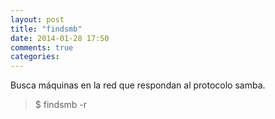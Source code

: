 ```yaml
---
layout: post
title: "findsmb"
date: 2014-01-28 17:50
comments: true
categories: 
---
```

Busca máquinas en la red que respondan al protocolo samba.

>$ findsmb -r


